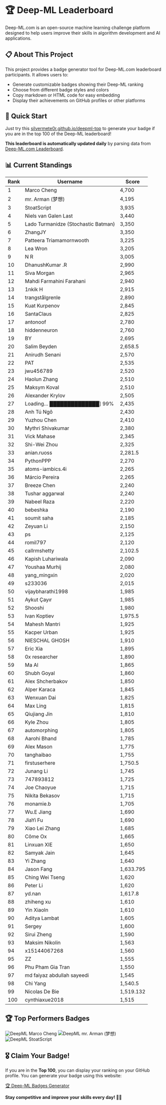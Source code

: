 # 🏆 Deep-ML Leaderboard

Deep-ML.com is an open-source machine learning challenge platform designed to help users improve their skills in algorithm development and AI applications.  

## 📋 About This Project

This project provides a badge generator tool for Deep-ML.com leaderboard participants. It allows users to:
- Generate customizable badges showing their Deep-ML ranking
- Choose from different badge styles and colors
- Copy markdown or HTML code for easy embedding
- Display their achievements on GitHub profiles or other platforms

## 🚀 Quick Start

Just try this [silvermete0r.github.io/deepml-top](silvermete0r.github.io/deepml-top) to generate your badge if you are in the top 100 of the Deep-ML leaderboard!

**This leaderboard is automatically updated daily** by parsing data from [Deep-ML.com Leaderboard](https://www.deep-ml.com/leaderboard).  

## 📊 Current Standings  

<!-- LEADERBOARD_START -->
| Rank | Username | Score |
|------|---------|-------|
| 1 | Marco Cheng | 4,700 |
| 2 | mr. Arman (梦想) | 4,195 |
| 3 | StoatScript | 3,935 |
| 4 | Niels van Galen Last | 3,440 |
| 5 | Lado Turmanidze (Stochastic Batman) | 3,350 |
| 6 | ZhangJY | 3,350 |
| 7 | Patteera Triamamornwooth | 3,225 |
| 8 | Lea Wron | 3,205 |
| 9 | N R | 3,005 |
| 10 | DhanushKumar .R | 2,990 |
| 11 | Siva Morgan | 2,965 |
| 12 | Mahdi Farmahini Farahani | 2,940 |
| 13 | 1nkik H | 2,915 |
| 14 | trangstålgrenle | 2,890 |
| 15 | Kuat Kurpenov | 2,845 |
| 16 | SantaClaus | 2,825 |
| 17 | antonoof | 2,780 |
| 18 | hiddenneuron | 2,760 |
| 19 | BY | 2,695 |
| 20 | Salim Beyden | 2,658.5 |
| 21 | Anirudh Senani | 2,570 |
| 22 | PAT | 2,535 |
| 23 | jwu456789 | 2,520 |
| 24 | Haolun Zhang | 2,510 |
| 25 | Maksym Koval | 2,510 |
| 26 | Alexander Krylov | 2,505 |
| 27 | Loading… ██████████████] 99% | 2,435 |
| 28 | Anh Tú Ngô | 2,430 |
| 29 | Yuzhou Chen | 2,410 |
| 30 | Mythri Shivakumar | 2,380 |
| 31 | Vick Mahase | 2,345 |
| 32 | Shi-Wei Zhou | 2,325 |
| 33 | anian.ruoss | 2,281.5 |
| 34 | PythonPPP | 2,270 |
| 35 | atoms-iambics.4i | 2,265 |
| 36 | Márcio Pereira | 2,265 |
| 37 | Breeze Chen | 2,240 |
| 38 | Tushar aggarwal | 2,240 |
| 39 | Nabeel Raza | 2,220 |
| 40 | bebeshka | 2,190 |
| 41 | soumit saha | 2,185 |
| 42 | Zeyuan Li | 2,150 |
| 43 | ps | 2,125 |
| 44 | romil797 | 2,120 |
| 45 | callrmshetty | 2,102.5 |
| 46 | Kapish Luhariwala | 2,090 |
| 47 | Youshaa Murhij | 2,080 |
| 48 | yang_mingxin | 2,020 |
| 49 | s233036 | 2,015 |
| 50 | vijaybharathi1998 | 1,985 |
| 51 | Aykut Çayır | 1,985 |
| 52 | Shooshi | 1,980 |
| 53 | Ivan Koptiev | 1,975.5 |
| 54 | Mahesh Mantri | 1,925 |
| 55 | Kacper Urban | 1,925 |
| 56 | NIESCHAL GHOSH | 1,910 |
| 57 | Eric Xia | 1,895 |
| 58 | 0x researcher | 1,890 |
| 59 | Ma Al | 1,865 |
| 60 | Shubh Goyal | 1,860 |
| 61 | Alex Shcherbakov | 1,850 |
| 62 | Alper Karaca | 1,845 |
| 63 | Wenxuan Dai | 1,825 |
| 64 | Max Ling | 1,815 |
| 65 | Qiujiang Jin | 1,810 |
| 66 | Kyle Zhou | 1,805 |
| 67 | automorphing | 1,805 |
| 68 | Aarohi Bhand | 1,785 |
| 69 | Alex Mason | 1,775 |
| 70 | tanghaibao | 1,755 |
| 71 | firstuserhere | 1,750.5 |
| 72 | Junang Li | 1,745 |
| 73 | 747893812 | 1,725 |
| 74 | Joe Chaoyue | 1,715 |
| 75 | Nikita Bekasov | 1,715 |
| 76 | monamie.b | 1,705 |
| 77 | Wu.E Jiang | 1,690 |
| 78 | JiaYi Fu | 1,690 |
| 79 | Xiao Lei Zhang | 1,685 |
| 80 | Côme Ox | 1,665 |
| 81 | Linxuan XIE | 1,650 |
| 82 | Samyak Jain | 1,645 |
| 83 | Yi Zhang | 1,640 |
| 84 | Jason Fang | 1,633.795 |
| 85 | Ching Wei Tseng | 1,620 |
| 86 | Peter Li | 1,620 |
| 87 | yd.nan | 1,617.8 |
| 88 | zhiheng xu | 1,610 |
| 89 | Yin Xiaoln | 1,610 |
| 90 | Aditya Lambat | 1,605 |
| 91 | Sergey | 1,600 |
| 92 | Sirui Zheng | 1,590 |
| 93 | Maksim Nikolin | 1,563 |
| 94 | x15144067268 | 1,560 |
| 95 | ZZ | 1,555 |
| 96 | Phu Pham Gia Tran | 1,550 |
| 97 | md faiyaz abdullah sayeedi | 1,545 |
| 98 | Chi Yang | 1,540.5 |
| 99 | Nicolas De Bie | 1,519.132 |
| 100 | cynthiaxue2018 | 1,515 |
<!-- LEADERBOARD_END -->

## 🏆 Top Performers Badges

<!-- BADGES_START -->
![DeepML Marco Cheng](https://img.shields.io/badge/dynamic/json?url=https%3A%2F%2Fraw.githubusercontent.com%2Fsilvermete0r%2Fdeepml-top%2Fmain%2Fbadges.json&query=%24.4091c1a21900bd2c7d3f4e343acddda1.label&prefix=Rank%20&style=for-the-badge&label=%F0%9F%9A%80%20DeepML&color=blue&link=https%3A%2F%2Fwww.deep-ml.com%2Fleaderboard)
![DeepML mr. Arman (梦想)](https://img.shields.io/badge/dynamic/json?url=https%3A%2F%2Fraw.githubusercontent.com%2Fsilvermete0r%2Fdeepml-top%2Fmain%2Fbadges.json&query=%24.1247b1b5b9cd95e98d7ff7438207406f.label&prefix=Rank%20&style=for-the-badge&label=%F0%9F%9A%80%20DeepML&color=blue&link=https%3A%2F%2Fwww.deep-ml.com%2Fleaderboard)
![DeepML StoatScript](https://img.shields.io/badge/dynamic/json?url=https%3A%2F%2Fraw.githubusercontent.com%2Fsilvermete0r%2Fdeepml-top%2Fmain%2Fbadges.json&query=%24.2561d6c634fa6c4eb794454446029d95.label&prefix=Rank%20&style=for-the-badge&label=%F0%9F%9A%80%20DeepML&color=blue&link=https%3A%2F%2Fwww.deep-ml.com%2Fleaderboard)
<!-- BADGES_END -->

## 🎖 Claim Your Badge!  

If you are in the **Top 100**, you can display your ranking on your GitHub profile. You can generate your badge using this website:

[🏆 Deep-ML Badges Generator](https://silvermete0r.github.io/deepml-top/)

**Stay competitive and improve your skills every day! 🚀🔥**